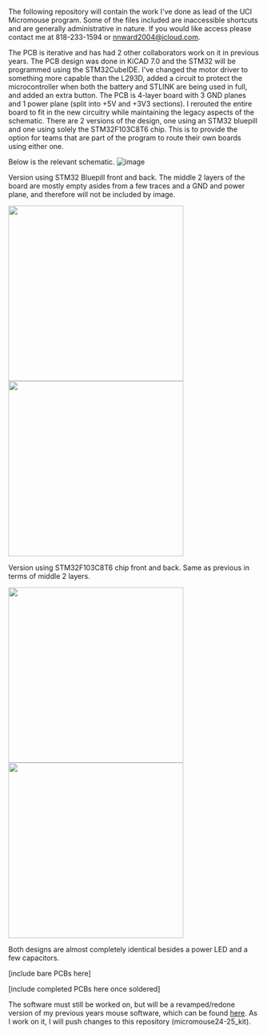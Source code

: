 The following repository will contain the work I've done as lead of the UCI Micromouse program. Some of the files included are inaccessible shortcuts and are generally administrative in nature. If you would like access please contact me at 818-233-1594 or nnward2004@icloud.com. 

The PCB is iterative and has had 2 other collaborators work on it in previous years. The PCB design was done in KiCAD 7.0 and the STM32 will be programmed using the STM32CubeIDE. I've changed the motor driver to something more capable than the L293D, added a circuit to protect the microcontroller when both the battery and STLINK are being used in full, and added an extra button. The PCB is 4-layer board with 3 GND planes and 1 power plane (split into +5V and +3V3 sections). I rerouted the entire board to fit in the new circuitry while maintaining the legacy aspects of the schematic. 
There are 2 versions of the design, one using an STM32 bluepill and one using solely the STM32F103C8T6 chip. This is to provide the option for teams that are part of the program to route their own boards using either one. 

Below is the relevant schematic.
![image](https://github.com/user-attachments/assets/57274af3-9ff8-443b-be0d-c0a3542038d5)

Version using STM32 Bluepill front and back. The middle 2 layers of the board are mostly empty asides from a few traces and a GND and power plane, and therefore will not be included by image.

<img src="https://github.com/user-attachments/assets/7a1101fa-6da8-4797-8f15-576cd310add3" width="350">  <img src="https://github.com/user-attachments/assets/772ac968-2068-4fbf-b332-b3c57b703e93" width="350">

Version using STM32F103C8T6 chip front and back. Same as previous in terms of middle 2 layers. 

<img src="https://github.com/user-attachments/assets/0bcf6cd8-7790-47f7-8646-606f38799931" width="350">  <img src="https://github.com/user-attachments/assets/06eaa6ac-2706-48ad-be41-6625ef521af0" width="350">

Both designs are almost completely identical besides a power LED and a few capacitors. 

[include bare PCBs here]

[include completed PCBs here once soldered]

The software must still be worked on, but will be a revamped/redone version of my previous years mouse software, which can be found [here](https://github.com/nicholasward04/teamfriendship.git). As I work on it, I will push changes to this repository (micromouse24-25_kit). 

